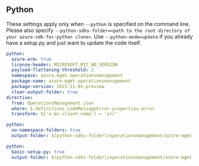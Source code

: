 ## Python

These settings apply only when `--python` is specified on the command line.
Please also specify `--python-sdks-folder=<path to the root directory of your azure-sdk-for-python clone>`.
Use `--python-mode=update` if you already have a setup.py and just want to update the code itself.

``` yaml $(python)
python:
  azure-arm: true
  license-header: MICROSOFT_MIT_NO_VERSION
  payload-flattening-threshold: 2
  namespace: azure.mgmt.operationsmanagement
  package-name: azure-mgmt-operationsmanagement
  package-version: 2015-11-01-preview
  clear-output-folder: true
directive:
  from: OperationsManagement.json
  where: $.definitions.CodeMessageError.properties.error
  transform: $['x-ms-client-name'] = 'err'
```
``` yaml $(python) && $(python-mode) == 'update'
python:
  no-namespace-folders: true
  output-folder: $(python-sdks-folder)/operationsmanagement/azure-mgmt-operationsmanagement/azure/mgmt/operationsmanagement
```
``` yaml $(python) && $(python-mode) == 'create'
python:
  basic-setup-py: true
  output-folder: $(python-sdks-folder)/operationsmanagement/azure-mgmt-operationsmanagement
```
